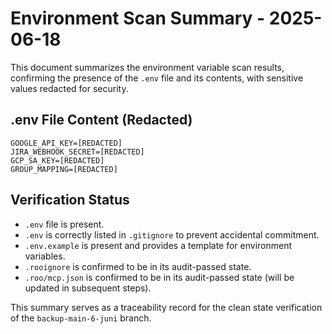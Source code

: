 # Environment Scan Summary - 2025-06-18

This document summarizes the environment variable scan results, confirming the presence of the `.env` file and its contents, with sensitive values redacted for security.

## .env File Content (Redacted)

```
GOOGLE_API_KEY=[REDACTED]
JIRA_WEBHOOK_SECRET=[REDACTED]
GCP_SA_KEY=[REDACTED]
GROUP_MAPPING=[REDACTED]
```

## Verification Status

*   `.env` file is present.
*   `.env` is correctly listed in `.gitignore` to prevent accidental commitment.
*   `.env.example` is present and provides a template for environment variables.
*   `.rooignore` is confirmed to be in its audit-passed state.
*   `.roo/mcp.json` is confirmed to be in its audit-passed state (will be updated in subsequent steps).

This summary serves as a traceability record for the clean state verification of the `backup-main-6-juni` branch.